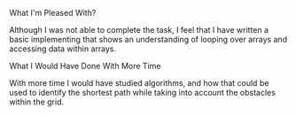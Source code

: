 What I'm Pleased With?

Although I was not able to complete the task, I feel that I have written a basic implementing that shows an understanding of looping over arrays and accessing data within arrays.

What I Would Have Done With More Time

With more time I would have studied algorithms, and how that could be used to identify the shortest path while taking into account the obstacles within the grid.